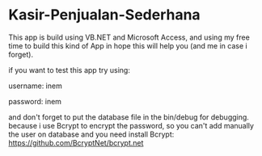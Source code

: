 # Kasir-Penjualan-Sederhana
This app is build using VB.NET and Microsoft Access, and using my free time to build this kind of App in hope this will help you (and me in case i forget).

if you want to test this app try using:

username: inem

password: inem

and don't forget to put the database file in the bin/debug for debugging.
because i use Bcrypt to encrypt the password, so you can't add manually the user on database
and you need install Bcrypt: https://github.com/BcryptNet/bcrypt.net
